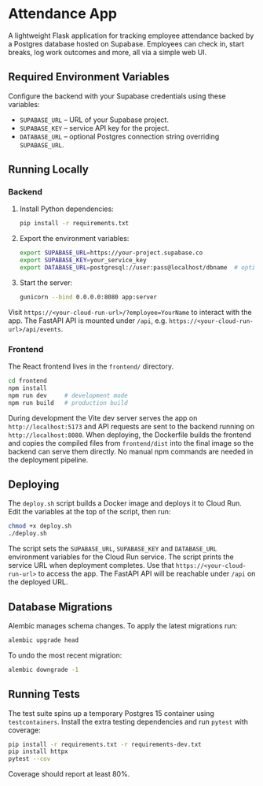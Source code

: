 # Attendance App

A lightweight Flask application for tracking employee attendance backed by a
Postgres database hosted on Supabase. Employees can check in, start breaks, log
work outcomes and more, all via a simple web UI.

## Required Environment Variables

Configure the backend with your Supabase credentials using these variables:

- `SUPABASE_URL` – URL of your Supabase project.
- `SUPABASE_KEY` – service API key for the project.
- `DATABASE_URL` – optional Postgres connection string overriding
  `SUPABASE_URL`.

## Running Locally

### Backend

1. Install Python dependencies:

   ```bash
   pip install -r requirements.txt
   ```

2. Export the environment variables:

   ```bash
   export SUPABASE_URL=https://your-project.supabase.co
   export SUPABASE_KEY=your_service_key
   export DATABASE_URL=postgresql://user:pass@localhost/dbname  # optional
   ```

3. Start the server:

   ```bash
   gunicorn --bind 0.0.0.0:8080 app:server
   ```

Visit `https://<your-cloud-run-url>/?employee=YourName` to interact with the app.
The FastAPI API is mounted under `/api`, e.g. `https://<your-cloud-run-url>/api/events`.

### Frontend

The React frontend lives in the `frontend/` directory.

```bash
cd frontend
npm install
npm run dev     # development mode
npm run build   # production build
```

During development the Vite dev server serves the app on `http://localhost:5173`
and API requests are sent to the backend running on `http://localhost:8080`.
When deploying, the Dockerfile builds the frontend and copies the compiled
files from `frontend/dist` into the final image so the backend can serve them
directly. No manual npm commands are needed in the deployment pipeline.

## Deploying

The `deploy.sh` script builds a Docker image and deploys it to Cloud Run. Edit the
variables at the top of the script, then run:

```bash
chmod +x deploy.sh
./deploy.sh
```

The script sets the `SUPABASE_URL`, `SUPABASE_KEY` and `DATABASE_URL`
environment variables for the Cloud Run service.
The script prints the service URL when deployment completes. Use that
`https://<your-cloud-run-url>` to access the app. The FastAPI API will be
reachable under `/api` on the deployed URL.

## Database Migrations

Alembic manages schema changes. To apply the latest migrations run:

```bash
alembic upgrade head
```

To undo the most recent migration:

```bash
alembic downgrade -1
```

## Running Tests

The test suite spins up a temporary Postgres 15 container using `testcontainers`.
Install the extra testing dependencies and run `pytest` with coverage:

```bash
pip install -r requirements.txt -r requirements-dev.txt
pip install httpx
pytest --cov
```

Coverage should report at least 80%.

